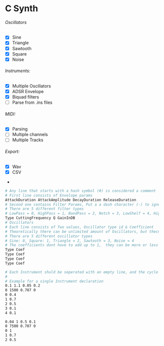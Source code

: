 # C Synth

###### Oscillators
- [x] Sine
- [x] Triangle
- [x] Sawtooth
- [x] Square
- [x] Noise

###### Instruments:
- [x] Multiple Oscillators
- [x] ADSR Envelope
- [x] Biquad filters
- [ ] Parse from .ins files

###### MIDI:
- [x] Parsing
- [ ] Multiple channels
- [ ] Multiple Tracks

###### Export:
- [x] Wav
- [x] CSV
- 
```makefile
# Any line that starts with a hash symbol (#) is considered a comment
# First line consists of Envelope params
AttackDuration AttackAmplitude DecayDuration ReleaseDuration
# Second one contains Filter Params, Put a a dash character (-) to ignore
# There are 5 different filter types
# LowPass = 0, HighPass = 1, BandPass = 2, Notch = 3, LowShelf = 4, HighShelf = 5,
Type CuttingFrequency Q GainInDB
# Oscillators
# Each line consists of Two values, Oscillator type id & Coefficient
# Theoretically there can be unlimited amount of Oscillators, but thecnically no oscillator should be repeated, since the result of a repeated oscillator results in the same oscillator with sum of coefs
# There are 5 different oscillator types
# Sine: 0, Square: 1, Triangle = 2, Sawtooth = 3, Noise = 4
# The coefficients dont have to add up to 1,  they can be more or less since we always normalize the sum of coefs for a single instrument
Type Coef
Type Coef
Type Coef
Type Coef

# Each Instrument shuld be seperated with an empty line, and the cycle repeats for up to 16 Instruments, which it the same maximum of MIDI channels
#
# Example for a single Instrument declaration
0.1 1.1 0.05 0.2
0 1500 0.707 0
0 0.4
1 0.7
2 0.5
3 0.1
4 0.1

0.04 1 0.5 0.1
0 7500 0.707 0
0 1
1 0.7
2 0.5
```
